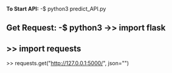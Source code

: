**To Start API:**
-$ python3 predict_API.py

**Get Request:**
-$ python3
-\>> import flask
-
\>> import requests
-
\>> requests.get("http://127.0.0.1:5000/", json="<json>")
